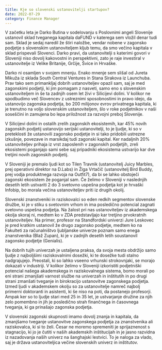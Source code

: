 ```yaml
---
title: Kje so slovenski ustanovitelji startupov?
date: 2022-07-29
category: Finance Manager
---
```


V začetku leta je Darko Butina v sodelovanju s Poslovnimi angeli Slovenije ustanovil sklad tveganega kapitala daFUND v katerega sem vložil denar tudi sam. Sklad je sedaj naredil že štiri naložbe, vendar nobene v zagonsko podjetje s slovenskim ustanoviteljem kljub temu, da smo večino kapitala v sklad prispevali Slovenci. Darko pravi, da ustanovitelji s katerimi govori v Sloveniji niso dovolj kakovostni in perspektivni, zato je raje investiral v ustanovitelje iz Velike Britanije, Grčije, Švice in Hrvaške.

Darko ni osamljen v svojem mnenju. Enako mnenje sem slišal od Jureta Mikuža iz sklada South Central Ventures in Stana Sirakova iz Launchuba. Prav tako sem primankljaj dobrih ustanoviteljev opazil sam, saj je med zagonskimi podjetji, ki jim pomagam z nasveti, samo eno s slovenskim ustanoviteljem in še ta zadnjih osem let živi v Silicijevi dolini. V kolikor ne spodbudimo več Slovencev z ustreznimi sposobnostimi in pravo idejo, da ustanovijo zagonska podjetja, bo 200 milijonov evrov privatnega kapitala, ki je trenutno na voljo slovenskim ustanoviteljem, šlo v roke podjetnikov v naši soseščini in zamujena bo lepa priložnost za razvojni preboj Slovenije.

V Silicijevi dolini in ostalih zrelih zagonskih ekosistemih, kar 45% novih zagonskih podjetij ustanovijo serijski ustanovitelji, to je ljudje, ki so v preteklosti že ustanovili zagonsko podjetje in si tako pridobili ustrezne izkušnje, povezave in marsikdaj tudi zagonski kapital. Ker nadaljnih 20% ustanoviteljev prihaja iz vrst zaposlenih v zagonskih podjetjih, zreli ekosistemi poganjajo sami sebe saj pripadniki ekosistema ustvarijo kar dve tretjini novih zagonskih podjetij.

V Sloveniji je premalo ljudi kot so Tilen Travnik (ustanovitelj Juicy Marbles, prej operativni direktor na D.Labs) in Žiga Vrtačič (ustanovitelj Bird Buddy, prej vodja produktnega razvoja na Outfit7), da bi se lahko obstoječi zagonski ekosistem že poganjal sam. Če želimo v Sloveniji v naslednjih desetih letih ustvariti 2 do 3 svetovno uspešna podjetja kot je hrvaški Infobip, bo morala večina ustanoviteljev priti iz drugih okolij.

Slovenski znanstveniki in raziskovalci so eden redkih segmentov slovenske družbe, ki je v stiku s svetovnim vrhom in ima posledično potencial zagnati svetovno uspešna podjetja. Na žalost pri nas ustanoviteljev iz akademskega okolja skoraj ni, medtem ko v ZDA predstavljajo kar tretjino prvokratnih ustanoviteljev. Na primer, profesor na Standfordski univerzi Jure Leskovec je pred kratkim ustanovil že drugo zagonsko podjetje, medtem ko na Fakulteti za računalništvo ljubljanske univerze poznam samo enega znanstvenika (Blaž Zupan), ki je v zadnjih desetih letih soustanovil zagonsko podjetje (Genialis).

Na dobrih tujih univerzah je ustaljena praksa, da svoja mesta obdržijo samo ljudje z najboljšimi raziskovalnimi dosežki, ki te dosežke tudi stalno nadgrajujejo. Preostali, ki so lahko vseeno vrhunski strokovnjaki, se morajo dokazati v industriji. V kolikor želimo v Sloveniji izkoristiti podjetniški potencial našega akademskega in raziskovalnega sistema, bomo morali po eni strani zmanjšati varnost službe na univerzah in inštitutih in po drugi strani zmanšati tveganje in birokracijo ustanovitve zagonskega podjetja. Izmed ljudi v akademskem okolju so za ustanovitelje namreč najbolj primerni doktoranti in asistenti, ki še niso na poti, da postanejo profesorji. Ampak ker so to ljudje stari med 25 in 35 let, je ustvarjanje družine za njih zelo pomembno in jih je posledično strah finančnega in časovnega tveganja, ki ga prinašajo zagonska podjetja.

V slovenski zagonski skupnosti imamo dovolj znanja in kapitala, da zmanjšamo tveganje ustanovitve zagonskega podjetja za znanstvenika ali raziskovalca, ki si to želi. Česar ne moremo spremeniti je sprijaznenost s stagnacijo, ki jo je čutiti v naših akademskih inštitucijah in je jasno razvidna iz nazadovanja naših univerz na šanghajski lestvici. To je naloga za vlado, saj je država ustanoviteljica večine slovenskih univerz in inštitutov.
